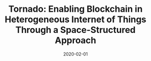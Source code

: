 ---
title: "Tornado: Enabling Blockchain in Heterogeneous Internet of Things Through a Space-Structured Approach"
authors:
- Yinqiu Liu
- Kun Wang
- Kai Qian
- Miao Du
- Song Guo


date: "2020-02-01"
doi: "10.1109/JIOT.2019.2954128"

# Publication type.
# 1 = Conference paper; 2 = Journal article;
# 3 = Preprint Paper; 4 = Report; 5 = Book; 6 = Book section;
# 7 = Thesis; 8 = Patent
publication_types: ["2"]

# Publication name and optional abbreviated publication name.
publication: "*IEEE Internet of Things Journal*"
publication_short: "IOT (JCR-Q1)"

url_pdf: https://ieeexplore.ieee.org/document/8906043
# url_code: ''
# url_dataset: ''
# url_poster: ''
# url_project: ''
# url_slides: ''
# url_video: ''

---